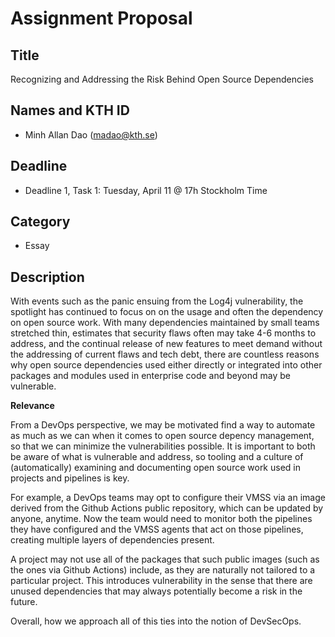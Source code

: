 # Assignment Proposal

## Title

Recognizing and Addressing the Risk Behind Open Source Dependencies

## Names and KTH ID

  - Minh Allan Dao (madao@kth.se)

## Deadline

- Deadline 1, Task 1: Tuesday, April 11 @ 17h Stockholm Time

## Category

- Essay

## Description

With events such as the panic ensuing from the Log4j vulnerability, the spotlight has continued to focus on on the usage and often the dependency on open source work. With many dependencies maintained by small teams stretched thin, estimates that security flaws often may take 4-6 months to address, and the continual release of new features to meet demand without the addressing of current flaws and tech debt, there are countless reasons why open source dependencies used either directly or integrated into other packages and modules used in enterprise code and beyond may be vulnerable.

**Relevance**

From a DevOps perspective, we may be motivated find a way to automate as much as we can when it comes to open source depency management, so that we can minimize the vulnerabilities possible. It is important to both be aware of what is vulnerable and address, so tooling and a culture of (automatically) examining and documenting open source work used in projects and pipelines is key. 

For example, a DevOps teams may opt to configure their VMSS via an image derived from the Github Actions public repository, which can be updated by anyone, anytime. Now the team would need to monitor both the pipelines they have configured and the VMSS agents that act on those pipelines, creating multiple layers of dependencies present.

A project may not use all of the packages that such public images (such as the ones via Github Actions) include, as they are naturally not tailored to a particular project. This introduces vulnerability in the sense that there are unused dependencies that may always potentially become a risk in the future. 

Overall, how we approach all of this ties into the notion of DevSecOps.
